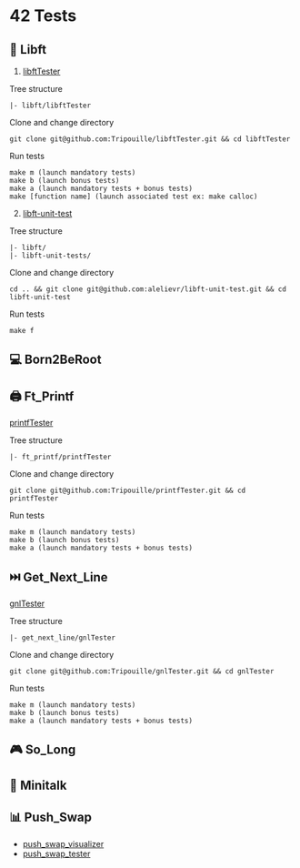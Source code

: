 # 42 Tests

## 📕 Libft
1. [libftTester](https://github.com/Tripouille/libftTester)

Tree structure
```
|- libft/libftTester
```
Clone and change directory
```
git clone git@github.com:Tripouille/libftTester.git && cd libftTester
```
Run tests
```
make m (launch mandatory tests)
make b (launch bonus tests)
make a (launch mandatory tests + bonus tests)
make [function name] (launch associated test ex: make calloc)
```

2. [libft-unit-test](https://github.com/alelievr/libft-unit-test)

Tree structure
```
|- libft/
|- libft-unit-tests/
```
Clone and change directory
```
cd .. && git clone git@github.com:alelievr/libft-unit-test.git && cd libft-unit-test
```
Run tests
```
make f
```

## 💻 Born2BeRoot

## 🖨️ Ft_Printf
[printfTester](https://github.com/Tripouille/printfTester)

Tree structure
```
|- ft_printf/printfTester
```
Clone and change directory
```
git clone git@github.com:Tripouille/printfTester.git && cd printfTester
```
Run tests
```
make m (launch mandatory tests)
make b (launch bonus tests)
make a (launch mandatory tests + bonus tests)
```

## ⏭️ Get_Next_Line
[gnlTester](https://github.com/Tripouille/gnlTester)

Tree structure
```
|- get_next_line/gnlTester
```
Clone and change directory
```
git clone git@github.com:Tripouille/gnlTester.git && cd gnlTester
```
Run tests
```
make m (launch mandatory tests)
make b (launch bonus tests)
make a (launch mandatory tests + bonus tests)
```

## 🎮 So_Long

## 📠 Minitalk

## 📊 Push_Swap
- [push_swap_visualizer](https://github.com/o-reo/push_swap_visualizer)
- [push_swap_tester](https://github.com/lmalki-h/push_swap_tester)
